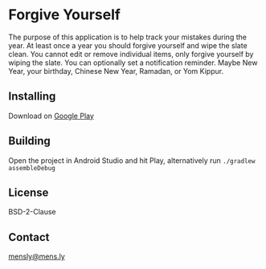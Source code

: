 # Forgive Yourself

The purpose of this application is to help track your mistakes during the year.
At least once a year you should forgive yourself and wipe the slate clean.
You cannot edit or remove individual items, only forgive yourself by wiping the slate.
You can optionally set a notification reminder. Maybe New Year, your birthday, Chinese New Year, Ramadan, or Yom Kippur.

## Installing
Download on [Google Play](https://play.google.com/store/apps/details?id=ly.mensly.forgiveyourself)

## Building
Open the project in Android Studio and hit Play, alternatively run `./gradlew assembleDebug`

## License
BSD-2-Clause

## Contact
mensly@mens.ly
